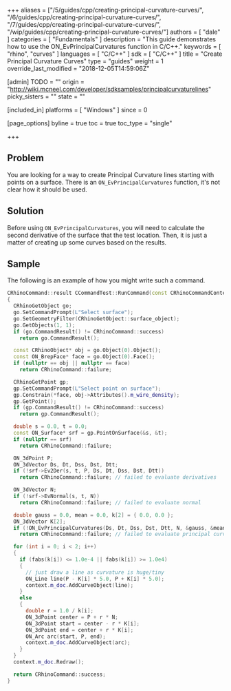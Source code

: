 +++
aliases = ["/5/guides/cpp/creating-principal-curvature-curves/", "/6/guides/cpp/creating-principal-curvature-curves/", "/7/guides/cpp/creating-principal-curvature-curves/", "/wip/guides/cpp/creating-principal-curvature-curves/"]
authors = [ "dale" ]
categories = [ "Fundamentals" ]
description = "This guide demonstrates how to use the ON_EvPrincipalCurvatures function in C/C++."
keywords = [ "rhino", "curves" ]
languages = [ "C/C++" ]
sdk = [ "C/C++" ]
title = "Create Principal Curvature Curves"
type = "guides"
weight = 1
override_last_modified = "2018-12-05T14:59:06Z"

[admin]
TODO = ""
origin = "http://wiki.mcneel.com/developer/sdksamples/principalcurvaturelines"
picky_sisters = ""
state = ""

[included_in]
platforms = [ "Windows" ]
since = 0

[page_options]
byline = true
toc = true
toc_type = "single"

+++

 
## Problem

You are looking for a way to create Principal Curvature lines starting with points on a surface.  There is an `ON_EvPrincipalCurvatures` function, it's not clear how it should be used.

## Solution

Before using `ON_EvPrincipalCurvatures`, you will need to calculate the second derivative of the surface that the test location.  Then, it is just a matter of creating up some curves based on the results.

## Sample

The following is an example of how you might write such a command.

```cpp
CRhinoCommand::result CCommandTest::RunCommand(const CRhinoCommandContext& context)
{
  CRhinoGetObject go;
  go.SetCommandPrompt(L"Select surface");
  go.SetGeometryFilter(CRhinoGetObject::surface_object);
  go.GetObjects(1, 1);
  if (go.CommandResult() != CRhinoCommand::success)
    return go.CommandResult();

  const CRhinoObject* obj = go.Object(0).Object();
  const ON_BrepFace* face = go.Object(0).Face();
  if (nullptr == obj || nullptr == face)
    return CRhinoCommand::failure;

  CRhinoGetPoint gp;
  gp.SetCommandPrompt(L"Select point on surface");
  gp.Constrain(*face, obj->Attributes().m_wire_density);
  gp.GetPoint();
  if (gp.CommandResult() != CRhinoCommand::success)
    return gp.CommandResult();

  double s = 0.0, t = 0.0;
  const ON_Surface* srf = gp.PointOnSurface(&s, &t);
  if (nullptr == srf)
    return CRhinoCommand::failure;

  ON_3dPoint P;
  ON_3dVector Ds, Dt, Dss, Dst, Dtt;
  if (!srf->Ev2Der(s, t, P, Ds, Dt, Dss, Dst, Dtt))
    return CRhinoCommand::failure; // failed to evaluate derivatives

  ON_3dVector N;
  if (!srf->EvNormal(s, t, N))
    return CRhinoCommand::failure; // failed to evaluate normal

  double gauss = 0.0, mean = 0.0, k[2] = { 0.0, 0.0 };
  ON_3dVector K[2];
  if (!ON_EvPrincipalCurvatures(Ds, Dt, Dss, Dst, Dtt, N, &gauss, &mean, &k[0], &k[1], K[0], K[1]))
    return CRhinoCommand::failure; // failed to evaluate principal curvatures

  for (int i = 0; i < 2; i++)
  {
    if (fabs(k[i]) <= 1.0e-4 || fabs(k[i]) >= 1.0e4)
    {
      // just draw a line as curvature is huge/tiny
      ON_Line line(P - K[i] * 5.0, P + K[i] * 5.0);
      context.m_doc.AddCurveObject(line);
    }
    else
    {
      double r = 1.0 / k[i];
      ON_3dPoint center = P + r * N;
      ON_3dPoint start = center - r * K[i];
      ON_3dPoint end = center + r * K[i];
      ON_Arc arc(start, P, end);
      context.m_doc.AddCurveObject(arc);
    }
  }
  context.m_doc.Redraw();

  return CRhinoCommand::success;
}
```
